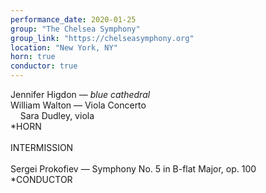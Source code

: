 ```yaml
---
performance_date: 2020-01-25
group: "The Chelsea Symphony"
group_link: "https://chelseasymphony.org"
location: "New York, NY"
horn: true
conductor: true
---
```

Jennifer Higdon — _blue cathedral_ <br/>
William Walton — Viola Concerto<br/>
&nbsp;&nbsp;&nbsp;&nbsp;Sara Dudley, viola<br/>
*HORN<br/>
<br/>
INTERMISSION<br/>
<br/>
Sergei Prokofiev — Symphony No. 5 in B-flat Major, op. 100<br/>
*CONDUCTOR



